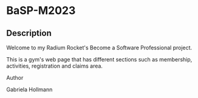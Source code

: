 # BaSP-M2023

## Description

Welcome to my Radium Rocket's Become a Software Professional project.

This is a gym's web page that has different sections such as membership, activities, registration and claims area.


Author

Gabriela Hollmann